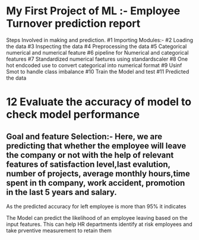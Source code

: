# My First Project of ML :- Employee Turnover prediction report 

Steps Involved in making and prediction.
#1 Importing Modules:-
#2 Loading the data
#3 Inspecting the data
#4 Preprocessing the data
#5 Categorical numerical and numerical feature
#6 pipeline for Numerical and categorical features
#7 Standardized numerical faetures using standardscaler
#8 One hot endcoded use to convert categorical into numerical format
#9 Usinf Smot to handle class imbalance
#10 Train the Model and test
#11 Predicted the data
# 12 Evaluate the accuracy of model to check model performance

## Goal and feature Selection:- Here, we are predicting that whether the employee will leave the company or not with the help of relevant features of satisfaction level,last evalution, number of projects, average monthly hours,time spent in th company, work accident, promotion in the last 5 years and salary.

As the predicted accuracy for left employee is more than 95% it indicates

The Model can predict the likelihood of an employee leaving based on the input features. This can help HR departments identify at risk employees and take prventive measurement to retain them






